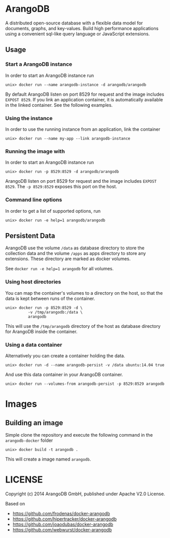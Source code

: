 # ArangoDB

A distributed open-source database with a flexible data model for documents,
graphs, and key-values. Build high performance applications using a convenient
sql-like query language or JavaScript extensions.



## Usage

### Start a ArangoDB instance

In order to start an ArangoDB instance run

    unix> docker run --name arangodb-instance -d arangodb/arangodb

By default ArangoDB listen on port 8529 for request and the image includes
`EXPOST 8529`. If you link an application container, it is automatically
available in the linked container. See the following examples.

### Using the instance

In order to use the running instance from an application, link the container

    unix> docker run --name my-app --link arangodb-instance

### Running the image with 

In order to start an ArangoDB instance run

    unix> docker run -p 8529:8529 -d arangodb/arangodb

ArangoDB listen on port 8529 for request and the image includes `EXPOST
8529`. The `-p 8529:8529` exposes this port on the host.

### Command line options

In order to get a list of supported options, run

    unix> docker run -e help=1 arangodb/arangodb

## Persistent Data

ArangoDB use the volume `/data` as database directory to store the collection
data and the volume `/apps` as apps directory to store any extensions. These
directory are marked as docker volumes.

See `docker run -e help=1 arangodb` for all volumes.

### Using host directories

You can map the container's volumes to a directory on the host, so that the data
is kept between runs of the container.

    unix> docker run -p 8529:8529 -d \
              -v /tmp/arangodb:/data \
              arangodb

This will use the `/tmp/arangodb` directory of the host as database directory
for ArangoDB inside the container.

### Using a data container

Alternatively you can create a container holding the data.

    unix> docker run -d --name arangodb-persist -v /data ubuntu:14.04 true

And use this data container in your ArangoDB container.

    unix> docker run --volumes-from arangodb-persist -p 8529:8529 arangodb

# Images

## Building an image

Simple clone the repository and execute the following command in the
`arangodb-docker` folder

    unix> docker build -t arangodb .

This will create a image named `arangodb`.

# LICENSE

Copyright (c) 2014 ArangoDB GmbH, published under Apache V2.0 License.

Based on

- https://github.com/frodenas/docker-arangodb
- https://github.com/hipertracker/docker-arangodb
- https://github.com/joaodubas/docker-arangodb
- https://github.com/webwurst/docker-arangodb
